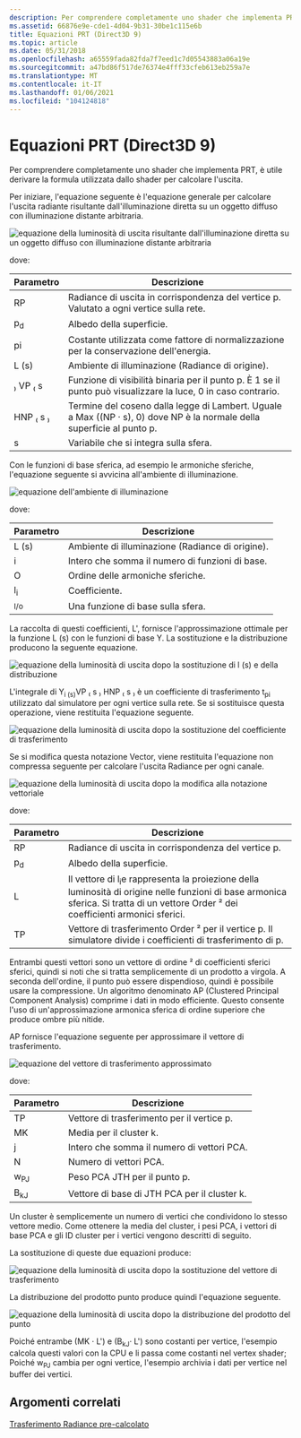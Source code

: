```yaml
---
description: Per comprendere completamente uno shader che implementa PRT, è utile derivare la formula utilizzata dallo shader per calcolare l'uscita.
ms.assetid: 66876e9e-cde1-4d04-9b31-30be1c115e6b
title: Equazioni PRT (Direct3D 9)
ms.topic: article
ms.date: 05/31/2018
ms.openlocfilehash: a65559fada82fda7f7eed1c7d05543883a06a19e
ms.sourcegitcommit: a47bd86f517de76374e4fff33cfeb613eb259a7e
ms.translationtype: MT
ms.contentlocale: it-IT
ms.lasthandoff: 01/06/2021
ms.locfileid: "104124818"
---
```

# <a name="prt-equations-direct3d-9"></a>Equazioni PRT (Direct3D 9)

Per comprendere completamente uno shader che implementa PRT, è utile derivare la formula utilizzata dallo shader per calcolare l'uscita.

Per iniziare, l'equazione seguente è l'equazione generale per calcolare l'uscita radiante risultante dall'illuminazione diretta su un oggetto diffuso con illuminazione distante arbitraria.

![equazione della luminosità di uscita risultante dall'illuminazione diretta su un oggetto diffuso con illuminazione distante arbitraria](images/prt-theory-eq1.png)

dove:



| Parametro     | Descrizione                                                                                             |
|---------------|---------------------------------------------------------------------------------------------------------|
| RP            | Radiance di uscita in corrispondenza del vertice p. Valutato a ogni vertice sulla rete.                                   |
| p<sub>d</sub> | Albedo della superficie.                                                                              |
| pi            | Costante utilizzata come fattore di normalizzazione per la conservazione dell'energia.                                        |
| L (s)          | Ambiente di illuminazione (Radiance di origine).                                                             |
| ₎ VP ₍ s         | Funzione di visibilità binaria per il punto p. È 1 se il punto può visualizzare la luce, 0 in caso contrario.             |
| HNP ₍ s ₎        | Termine del coseno dalla legge di Lambert. Uguale a Max ((NP · s), 0) dove NP è la normale della superficie al punto p. |
| s             | Variabile che si integra sulla sfera.                                                           |



 

Con le funzioni di base sferica, ad esempio le armoniche sferiche, l'equazione seguente si avvicina all'ambiente di illuminazione.

![equazione dell'ambiente di illuminazione](images/prt-theory-eq2.png)

dove:



| Parametro        | Descrizione                                              |
|------------------|----------------------------------------------------------|
| L (s)             | Ambiente di illuminazione (Radiance di origine).              |
| i                | Intero che somma il numero di funzioni di base. |
| O                | Ordine delle armoniche sferiche.                        |
| l<sub>i</sub>    | Coefficiente.                                           |
| <sub>I/o</sub> | Una funzione di base sulla sfera.                     |



 

La raccolta di questi coefficienti, L', fornisce l'approssimazione ottimale per la funzione L (s) con le funzioni di base Y. La sostituzione e la distribuzione producono la seguente equazione.

![equazione della luminosità di uscita dopo la sostituzione di l (s) e della distribuzione](images/prt-theory-eq3.png)

L'integrale di Y<sub>i (s)</sub>VP ₍ s ₎ HNP ₍ s ₎ è un coefficiente di trasferimento t<sub>pi</sub> utilizzato dal simulatore per ogni vertice sulla rete. Se si sostituisce questa operazione, viene restituita l'equazione seguente.

![equazione della luminosità di uscita dopo la sostituzione del coefficiente di trasferimento](images/prt-theory-eq4.png)

Se si modifica questa notazione Vector, viene restituita l'equazione non compressa seguente per calcolare l'uscita Radiance per ogni canale.

![equazione della luminosità di uscita dopo la modifica alla notazione vettoriale](images/prt-theory-eq5.png)

dove:



| Parametro     | Descrizione                                                                                                                                                                         |
|---------------|-------------------------------------------------------------------------------------------------------------------------------------------------------------------------------------|
| RP            | Radiance di uscita in corrispondenza del vertice p.                                                                                                                                                      |
| p<sub>d</sub> | Albedo della superficie.                                                                                                                                                          |
| L            | Il vettore di l<sub>i</sub>e rappresenta la proiezione della luminosità di origine nelle funzioni di base armonica sferica. Si tratta di un vettore Order ² dei coefficienti armonici sferici. |
| TP            | Vettore di trasferimento Order ² per il vertice p. Il simulatore divide i coefficienti di trasferimento di p.                                                                                       |



 

Entrambi questi vettori sono un vettore di ordine ² di coefficienti sferici sferici, quindi si noti che si tratta semplicemente di un prodotto a virgola. A seconda dell'ordine, il punto può essere dispendioso, quindi è possibile usare la compressione. Un algoritmo denominato AP (Clustered Principal Component Analysis) comprime i dati in modo efficiente. Questo consente l'uso di un'approssimazione armonica sferica di ordine superiore che produce ombre più nitide.

AP fornisce l'equazione seguente per approssimare il vettore di trasferimento.

![equazione del vettore di trasferimento approssimato](images/prt-theory-eq6.png)

dove:



| Parametro      | Descrizione                                          |
|----------------|------------------------------------------------------|
| TP             | Vettore di trasferimento per il vertice p.                    |
| MK             | Media per il cluster k.                              |
| j              | Intero che somma il numero di vettori PCA. |
| N              | Numero di vettori PCA.                           |
| w<sub>PJ</sub> | Peso PCA JTH per il punto p.                      |
| B<sub>kJ</sub> | Vettore di base di JTH PCA per il cluster k.              |



 

Un cluster è semplicemente un numero di vertici che condividono lo stesso vettore medio. Come ottenere la media del cluster, i pesi PCA, i vettori di base PCA e gli ID cluster per i vertici vengono descritti di seguito.

La sostituzione di queste due equazioni produce:

![equazione della luminosità di uscita dopo la sostituzione del vettore di trasferimento](images/prt-theory-eq7.png)

La distribuzione del prodotto punto produce quindi l'equazione seguente.

![equazione della luminosità di uscita dopo la distribuzione del prodotto del punto](images/prt-theory-eq8.png)

Poiché entrambe (MK · L') e (B<sub>kJ</sub>· L') sono costanti per vertice, l'esempio calcola questi valori con la CPU e li passa come costanti nel vertex shader; Poiché w<sub>PJ</sub> cambia per ogni vertice, l'esempio archivia i dati per vertice nel buffer dei vertici.

## <a name="related-topics"></a>Argomenti correlati

<dl> <dt>

[Trasferimento Radiance pre-calcolato](precomputed-radiance-transfer.md)
</dt> </dl>

 

 



